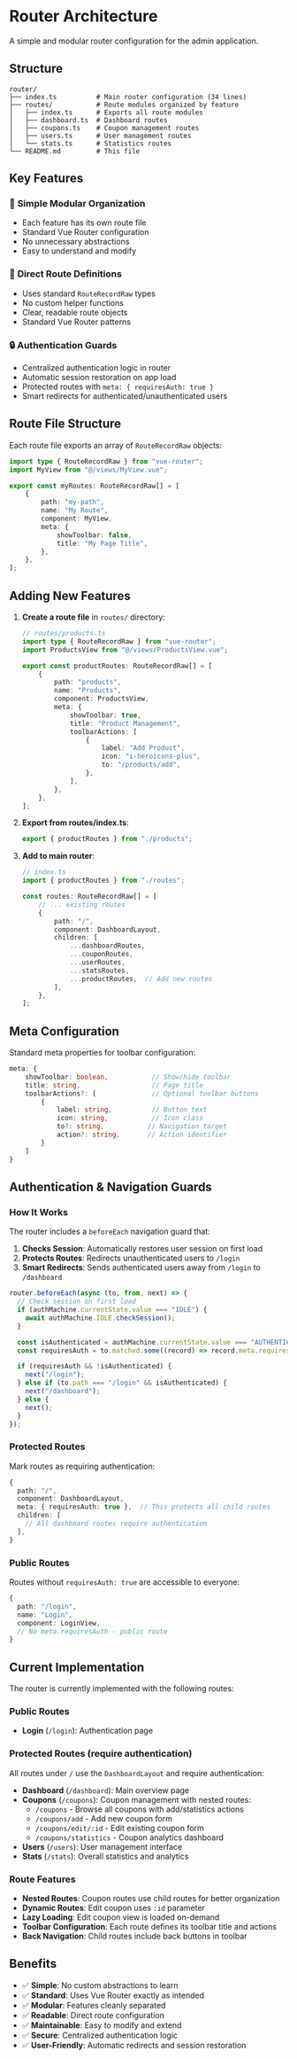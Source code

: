 # Router Architecture

A simple and modular router configuration for the admin application.

## Structure

```
router/
├── index.ts          # Main router configuration (34 lines)
├── routes/           # Route modules organized by feature
│   ├── index.ts      # Exports all route modules
│   ├── dashboard.ts  # Dashboard routes
│   ├── coupons.ts    # Coupon management routes
│   ├── users.ts      # User management routes
│   └── stats.ts      # Statistics routes
└── README.md         # This file
```

## Key Features

### 📁 **Simple Modular Organization**
- Each feature has its own route file
- Standard Vue Router configuration
- No unnecessary abstractions
- Easy to understand and modify

### 🎯 **Direct Route Definitions**
- Uses standard `RouteRecordRaw` types
- No custom helper functions
- Clear, readable route objects
- Standard Vue Router patterns

### 🔒 **Authentication Guards**
- Centralized authentication logic in router
- Automatic session restoration on app load
- Protected routes with `meta: { requiresAuth: true }`
- Smart redirects for authenticated/unauthenticated users

## Route File Structure

Each route file exports an array of `RouteRecordRaw` objects:

```typescript
import type { RouteRecordRaw } from "vue-router";
import MyView from "@/views/MyView.vue";

export const myRoutes: RouteRecordRaw[] = [
    {
        path: "my-path",
        name: "My Route",
        component: MyView,
        meta: {
            showToolbar: false,
            title: "My Page Title",
        },
    },
];
```

## Adding New Features

1. **Create a route file** in `routes/` directory:
   ```typescript
   // routes/products.ts
   import type { RouteRecordRaw } from "vue-router";
   import ProductsView from "@/views/ProductsView.vue";

   export const productRoutes: RouteRecordRaw[] = [
       {
           path: "products",
           name: "Products",
           component: ProductsView,
           meta: {
               showToolbar: true,
               title: "Product Management",
               toolbarActions: [
                   {
                       label: "Add Product",
                       icon: "i-heroicons-plus",
                       to: "/products/add",
                   },
               ],
           },
       },
   ];
   ```

2. **Export from routes/index.ts**:
   ```typescript
   export { productRoutes } from "./products";
   ```

3. **Add to main router**:
   ```typescript
   // index.ts
   import { productRoutes } from "./routes";
   
   const routes: RouteRecordRaw[] = [
       // ... existing routes
       {
           path: "/",
           component: DashboardLayout,
           children: [
               ...dashboardRoutes,
               ...couponRoutes,
               ...userRoutes,
               ...statsRoutes,
               ...productRoutes,  // Add new routes
           ],
       },
   ];
   ```

## Meta Configuration

Standard meta properties for toolbar configuration:

```typescript
meta: {
    showToolbar: boolean,           // Show/hide toolbar
    title: string,                  // Page title
    toolbarActions?: [              // Optional toolbar buttons
        {
            label: string,          // Button text
            icon: string,           // Icon class
            to?: string,           // Navigation target
            action?: string,       // Action identifier
        }
    ]
}
```

## Authentication & Navigation Guards

### How It Works

The router includes a `beforeEach` navigation guard that:

1. **Checks Session**: Automatically restores user session on first load
2. **Protects Routes**: Redirects unauthenticated users to `/login`
3. **Smart Redirects**: Sends authenticated users away from `/login` to `/dashboard`

```typescript
router.beforeEach(async (to, from, next) => {
  // Check session on first load
  if (authMachine.currentState.value === "IDLE") {
    await authMachine.IDLE.checkSession();
  }

  const isAuthenticated = authMachine.currentState.value === "AUTHENTICATED";
  const requiresAuth = to.matched.some((record) => record.meta.requiresAuth);

  if (requiresAuth && !isAuthenticated) {
    next("/login");
  } else if (to.path === "/login" && isAuthenticated) {
    next("/dashboard");
  } else {
    next();
  }
});
```

### Protected Routes

Mark routes as requiring authentication:

```typescript
{
  path: "/",
  component: DashboardLayout,
  meta: { requiresAuth: true },  // This protects all child routes
  children: [
    // All dashboard routes require authentication
  ],
}
```

### Public Routes

Routes without `requiresAuth: true` are accessible to everyone:

```typescript
{
  path: "/login",
  name: "Login",
  component: LoginView,
  // No meta.requiresAuth - public route
}
```

## Current Implementation

The router is currently implemented with the following routes:

### Public Routes
- **Login** (`/login`): Authentication page

### Protected Routes (require authentication)
All routes under `/` use the `DashboardLayout` and require authentication:

- **Dashboard** (`/dashboard`): Main overview page
- **Coupons** (`/coupons`): Coupon management with nested routes:
  - `/coupons` - Browse all coupons with add/statistics actions
  - `/coupons/add` - Add new coupon form
  - `/coupons/edit/:id` - Edit existing coupon form  
  - `/coupons/statistics` - Coupon analytics dashboard
- **Users** (`/users`): User management interface
- **Stats** (`/stats`): Overall statistics and analytics

### Route Features
- **Nested Routes**: Coupon routes use child routes for better organization
- **Dynamic Routes**: Edit coupon uses `:id` parameter
- **Lazy Loading**: Edit coupon view is loaded on-demand
- **Toolbar Configuration**: Each route defines its toolbar title and actions
- **Back Navigation**: Child routes include back buttons in toolbar

## Benefits

- ✅ **Simple**: No custom abstractions to learn
- ✅ **Standard**: Uses Vue Router exactly as intended  
- ✅ **Modular**: Features cleanly separated
- ✅ **Readable**: Direct route configuration
- ✅ **Maintainable**: Easy to modify and extend
- ✅ **Secure**: Centralized authentication logic
- ✅ **User-Friendly**: Automatic redirects and session restoration
